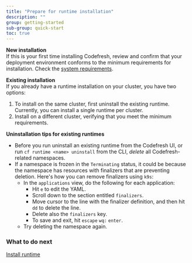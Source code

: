```yaml
---
title: "Prepare for runtime installation"
description: ""
group: getting-started
sub-group: quick-start
toc: true
---
```



**New installation**  
If this is your first time installing Codefresh, review and confirm that your deployment environment conforms to the minimum requirements for installation. Check the [system requirements]({{site.baseurl}}/docs/runtime/requirements).  

**Existing installation**  
If you already have a runtime installation on your cluster, you have two options:
1. To install on the same cluster, first uninstall the existing runtime. Currently, you can install a single runtime per cluster.
1. Install on a different cluster, verifying that you meet the minimum requirements.  

**Uninstallation tips for existing runtimes**  
* Before you run uninstall an existing runtime from the Codefresh UI, or run `cf runtime <name> uninstall` from the CLI, _delete_ all Codefresh-related namespaces.
* If a namespace is frozen in the `Terminating` status, it could be because the namespace has resources with finalizers that are preventing deletion.
  Here's how you can remove finalizers using `k9s`:
  * In the `applications` view, do the following for each application:
    * Hit `e` to edit the YAML.
    * Scroll down to the section entitled `finalizers`.
    * Move cursor to the line with the finalizer definition, and then hit `dd` to delete the line.
    * Delete also the `finalizers` key.
    * To save and exit, hit `escape` `wq:` `enter`.
  * Try deleting the namespace again.

### What to do next
[Install runtime]({{site.baseurl}}/docs/getting-started/quick-start/runtime)
